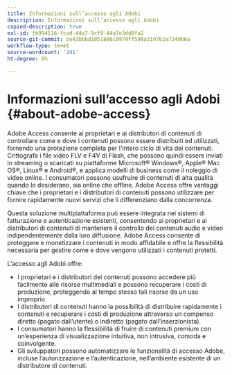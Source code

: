 ```yaml
---
title: Informazioni sull’accesso agli Adobi
description: Informazioni sull’accesso agli Adobi
copied-description: true
exl-id: fb994516-fcad-44a7-9cf0-44a7e3dd8fa1
source-git-commit: be43bbbd1051886c8979ff590a3197b2a7249b6a
workflow-type: tm+mt
source-wordcount: '241'
ht-degree: 0%

---
```


# Informazioni sull’accesso agli Adobi {#about-adobe-access}

Adobe Access consente ai proprietari e ai distributori di contenuti di controllare come e dove i contenuti possono essere distribuiti ed utilizzati, fornendo una protezione completa per l&#39;intero ciclo di vita dei contenuti. Crittografa i file video FLV e F4V di Flash, che possono quindi essere inviati in streaming o scaricati su piattaforme Microsoft® Windows®, Apple® Mac OS®, Linux® e Android®, e applica modelli di business come il noleggio di video online. I consumatori possono usufruire di contenuti di alta qualità quando lo desiderano, sia online che offline. Adobe Access offre vantaggi chiave che i proprietari e i distributori di contenuti possono utilizzare per fornire rapidamente nuovi servizi che li differenziano dalla concorrenza.

Questa soluzione multipiattaforma può essere integrata nei sistemi di fatturazione e autenticazione esistenti, consentendo ai proprietari e ai distributori di contenuti di mantenere il controllo dei contenuti audio e video indipendentemente dalla loro diffusione. Adobe Access consente di proteggere e monetizzare i contenuti in modo affidabile e offre la flessibilità necessaria per gestire come e dove vengono utilizzati i contenuti protetti.

L’accesso agli Adobi offre:

* I proprietari e i distributori dei contenuti possono accedere più facilmente alle risorse multimediali e possono recuperare i costi di produzione, proteggendo al tempo stesso tali risorse da un uso improprio.
* I distributori di contenuti hanno la possibilità di distribuire rapidamente i contenuti e recuperare i costi di produzione attraverso un compenso diretto (pagato dall’utente) o indiretto (pagato dall’inserzionista).
* I consumatori hanno la flessibilità di fruire di contenuti premium con un’esperienza di visualizzazione intuitiva, non intrusiva, comoda e coinvolgente.
* Gli sviluppatori possono automatizzare le funzionalità di accesso Adobe, incluse l’autorizzazione e l’autenticazione, nell’ambiente esistente di un distributore di contenuti.

